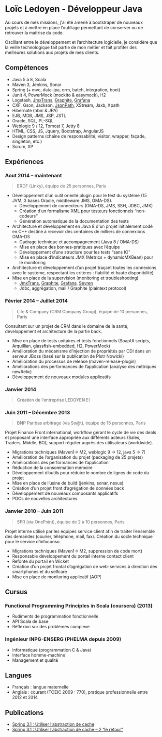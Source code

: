 # Loïc Ledoyen - Développeur Java

Au cours de mes missions, j'ai été amené à bootstraper de nouveaux projets et à mettre en place l’outillage permettant de conserver ou de retrouver la maitrise du code.

Oscillant entre le développement et l’architecture logicielle, je considère que la veille technologique fait partie de mon métier et fait profiter des meilleures solutions aux projets de mes clients.

## Compétences

* Java 5 à 8, Scala
* Maven 3, Jenkins, Sonar
* Spring (+ mvc, data-jpa, orm, batch, integration, boot)
* Junit 4, PowerMock (mockito & easymock), H2
* Logstash, [JmxTrans](https://github.com/jmxtrans/jmxtrans), [Graphite](https://github.com/graphite-project/), [Grafana](https://github.com/grafana/grafana)
* CXF, Gson, Jackson, [JsonPath](https://github.com/jayway/JsonPath), XStream, Jaxb, Xpath
* Hibernate (hbm & JPA)
* EJB, MDB, JMS, JSP, JSTL
* Oracle, SQL, PL-SQL
* Weblogic 9 / 12, Tomcat 7, Jetty 8
* HTML, CSS, JS, Jquery, Bootstrap, AngularJS
* Design patterns (chaîne de responsabilité, visitor, wrapper, façade, singleton, etc.)
* Scrum, XP

## Expériences

### Aout 2014 – maintenant
> ERDF (Linky), équipe de 25 personnes, Paris

* Développement d’un outil orienté plugin pour le test du système (15 JVM, 3 bases Oracle, middleware JMS, OMA-DS).
  * Développement de connecteurs (OMA-DS, JMS, SSH, JDBC, JMX)
  * Création d’un formalisme XML pour testeurs fonctionnels “non-codeurs”
  * Génération automatique de la documentation des tests
* Architecture et développement en Java 8 d'un projet initialement codé en C++ destiné à recevoir des centaines de milliers de connexions OMA-DS
  * Cadrage technique et accompagnement (Java 8 / OMA-DS)
  * Mise en place des bonnes-pratiques avec l’équipe
  * Développement d’une structure pour les tests “sans IO”
  * Mise en place d’indicateurs JMX (Metrics + dynamicMXBean) pour le monitoring
* Architecture et développement d’un projet traçant toutes les connexions avec le système, respectant les critères : fiabilité et haute disponibilité)
* Mise en place de la supervision (monitoring et troubleshooting)
  * [JmxTrans](https://github.com/jmxtrans/jmxtrans), [Graphite](https://github.com/graphite-project/), [Grafana](https://github.com/grafana/grafana), [Seyren](https://github.com/scobal/seyren)
  * Jdbc, aggrégation, mail / Graphite (plaintext protocol)

### Février 2014 – Juillet 2014
> Life & Company (CRM Company Group), équipe de 10 personnes, Paris

Consultant sur un projet de CRM dans le domaine de la santé, développement et architecture de la partie back.

* Mise en place de tests unitaires et tests fonctionnels (SoapUI scripts, Arquillian, glassfish-embedded, H2, PowerMock)
* Amélioration du mécanisme d’injection de propriétés par CDI dans un serveur JBoss (basé sur la publication de Piotr Nowicki)
* Amélioration du processus de release (maven-release-plugin)
* Améliorations des performances de l’application (analyse des métriques newRelic)
* Développement de nouveaux modules applicatifs

### Janvier 2014
> Création de l'entreprise LEDOYEN EI

### Juin 2011 – Décembre 2013
> BNP Paribas arbitrage (via So@t), équipe de 15 personnes, Paris

Projet Finance Front international, workflow gérant le cycle de vie des deals et proposant une interface appropriée aux différents acteurs (Sales, Traders, Middle, BO), support régulier auprès des utilisateurs (worldwide).

* Migrations techniques (Maven1→ M2, weblogic 9 → 12, java 5 → 7)
* Amélioration de l’organisation du projet (packaging de 25 projets)
* Améliorations des performances de l’application
* Réduction de la consommation mémoire
* Développement d’outils pour réduire le nombre de lignes de code du projet
* Mise en place de l’usine de build (jenkins, sonar, nexus)
* Création d’un projet front d’agrégation de données back
* Développement de nouveaux composants applicatifs
* POCs de nouvelles architectures

### Janvier 2010 – Juin 2011
> SFR (via OnePoint), équipe de 2 à 10 personnes, Paris

Projet interne utilisé par les équipes service client afin de traiter l’ensemble des demandes (courier, téléphone, mail, fax).
Création du socle technique pour le service d’infoconso.

* Migrations techniques (Maven1→ M2, suppression de code mort)
* Responsable développement du portail interne contact client
* Refonte du portail en Wicket
* Création d’un projet frontal d’agrégation de web-services à direction des smartphones et du selfcare
* Mise en place de monitoring applicatif (AOP)

## Cursus

### Functional Programming Principles in Scala (coursera) (2013)
* Rudiments de programmation fonctionnelle
* API Scala de base
* Réflexion sur des problèmes complexe

### Ingénieur INPG-ENSERG (PHELMA depuis 2009)
* Informatique (programmation C & Java)
* Interface homme-machine
* Management et qualité

## Langues
* Français : langue maternelle
* Anglais : courant (TOEIC 2009 : 770), pratique professionnelle entre 2012 et 2014

## Publications
* [Spring 3.1 : Utiliser l’abstraction de cache](http://blog.soat.fr/2012/05/spring-3-1-utiliser-labstraction-de-cache/)
* [Spring 3.1 : Utiliser l’abstraction de cache – 2 “le retour”  ](http://blog.soat.fr/2012/08/spring-3-1-utiliser-labstraction-de-cache-2-le-retour/)


